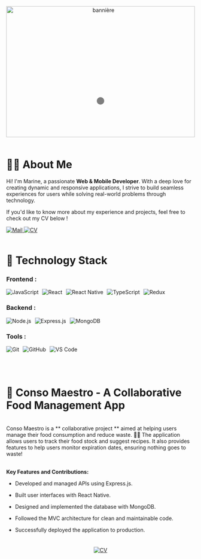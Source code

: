 <div style="position: relative; text-align: center;">

 <img src="https://res.cloudinary.com/dhwgdubhq/image/upload/v1734431099/banie%CC%80re_zjpvif.png" alt="bannière" style="width: 100%; height: 350px; object-fit: cover;">

 <div style="position: absolute; bottom: 25%; left: 50%; transform: translateX(-50%); color: white; font-size: 2em; font-weight: bold; text-shadow: 2px 2px 4px rgba(0, 0, 0, 0.7); background-color: rgba(0, 0, 0, 0.5); padding: 10px; border-radius: 10px;">
  </div>
</div>
<br>

# 👩‍💻 About Me

<p>
  Hi! I'm Marine, a passionate <strong>Web & Mobile Developer</strong>. With a deep love for creating dynamic and responsive applications, I strive to build seamless experiences for users while solving real-world problems through technology.
</p>

<p>
  If you'd like to know more about my experience and projects, feel free to check out my CV below !
</p>
<!-- Lien vers le CV avec bouton stylisé -->
  <a href="mailto:marinekervella@yahoo.fr">
    <img src="https://img.shields.io/badge/Mail-%2300BFFF?style=for-the-badge&logo=maildotru&logoColor=white" alt="Mail">
  </a>
  <a href="https://drive.google.com/file/d/18LHmDw4wgqX4cAaSy4cPgdw-rY2Tcv6J/view?usp=sharing" >
    <img src="https://img.shields.io/badge/curriculum%20vitae-green?style=for-the-badge&logo=readdotcv" alt="CV">
  </a>
<br>
<br>

# 🚀 Technology Stack


### Frontend :
<div style="display: flex; gap: 10px; align-items: center;">
  <img src="https://img.shields.io/badge/JavaScript-%23F7DF1E?style=for-the-badge&logo=javascript&logoColor=white" alt="JavaScript">
  <img src="https://img.shields.io/badge/React-%2361DAFB?style=for-the-badge&logo=react&logoColor=white" alt="React">
  <img src="https://img.shields.io/badge/React%20Native-%2323232A?style=for-the-badge&logo=react&logoColor=white" alt="React Native">
  <img src="https://img.shields.io/badge/TypeScript-%232B81D3?style=for-the-badge&logo=typescript&logoColor=white" alt="TypeScript">
  <img src="https://img.shields.io/badge/Redux-%23593D88?style=for-the-badge&logo=redux&logoColor=white" alt="Redux">
</div>

### Backend :
<div style="display: flex; gap: 10px; align-items: center;">
  <img src="https://img.shields.io/badge/Node.js-%2361DAFB?style=for-the-badge&logo=nodedotjs&logoColor=white" alt="Node.js">
  <img src="https://img.shields.io/badge/Express.js-%23404D59?style=for-the-badge&logo=express&logoColor=white" alt="Express.js">
  <img src="https://img.shields.io/badge/MongoDB-%2347A248?style=for-the-badge&logo=mongodb&logoColor=white" alt="MongoDB">
</div>

### Tools :
<div style="display: flex; gap: 10px; align-items: center;">
  <img src="https://img.shields.io/badge/Git-%23F1502F?style=for-the-badge&logo=git&logoColor=white" alt="Git">
  <img src="https://img.shields.io/badge/GitHub-%23121011?style=for-the-badge&logo=github&logoColor=white" alt="GitHub">
  <img src="https://img.shields.io/badge/VS%20Code-%23007ACC?style=for-the-badge&logo=visualstudiocode&logoColor=white" alt="VS Code">
</div>
<br>
<br>
<br>

# 🥑 **Conso Maestro** - A Collaborative Food Management App

<br>
Conso Maestro is a ** collaborative project ** aimed at helping users manage their food consumption and reduce waste. 🍎🥕  
The application allows users to track their food stock and suggest recipes. It also provides features to help users monitor expiration dates, ensuring nothing goes to waste!
<br>
<br>

**Key Features and Contributions:**


- Developed and managed APIs using Express.js.

- Built user interfaces with React Native.
  
- Designed and implemented the database with MongoDB.
  
- Followed the MVC architecture for clean and maintainable code.
  
- Successfully deployed the application to production.

<!-- Button -->
<div style="text-align: center; margin-top: 20px;">
<br>

<a href="https://youtu.be/5kJMQ8H_8Hk">
    <img src="https://img.shields.io/badge/Visit%20Conso%20Maestro-orange?style=for-the-badge&logo=readdotcv" alt="CV">
  </a>
  
</div>






